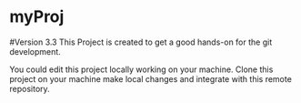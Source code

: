 # myProj
#Version 3.3
This Project is created to get a good hands-on for the git development.

You could edit this project locally working on your machine.
Clone this project on your machine make local changes and integrate with this remote repository.
